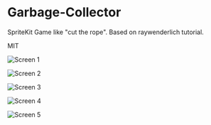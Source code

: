 # Garbage-Collector

SpriteKit Game like "cut the rope". Based on raywenderlich tutorial. 

MIT

![Screen 1](https://raw.githubusercontent.com/panviktor/Garbage-Collector/main/resources/1.png)

![Screen 2](https://raw.githubusercontent.com/panviktor/Garbage-Collector/main/resources/2.png)

![Screen 3](https://raw.githubusercontent.com/panviktor/Garbage-Collector/main/resources/3.png)

![Screen 4](https://raw.githubusercontent.com/panviktor/Garbage-Collector/main/resources/4.png)

![Screen 5](https://raw.githubusercontent.com/panviktor/Garbage-Collector/main/resources/5.png)

